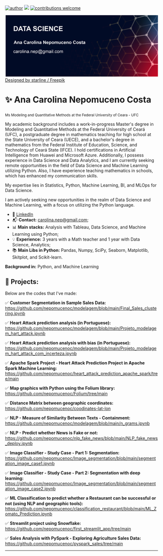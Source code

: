 [![author](https://img.shields.io/badge/author-anacarolina-red)](https://www.linkedin.com/in/anacarolinanepomuceno/?locale=en_US) [![](https://img.shields.io/badge/python-3.7+-blue.svg)](https://www.python.org/downloads/release/python-365/) [![contributions welcome](https://img.shields.io/badge/contributions-welcome-brightgreen.svg?style=flat)](https://github.com/nepomucenoc)


  <img src="carolbanner.png" width="600"/>
<a href="http://www.freepik.com">Designed by starline / Freepik</a>



# :sparkles: Ana Carolina Nepomuceno Costa
<sub>Ms Modeling and Quantitative Methods at the Federal University of Ceara - UFC</sub>

My academic background includes a work-in-progress Master's degree in Modeling and Quantitative Methods at the Federal University of Ceará (UFC), a postgraduate degree in mathematics teaching for high school at the State University of Ceara (UECE), and a bachelor's degree in mathematics from the Federal Institute of Education, Science, and Technology of Ceará State (IFCE). I hold certifications in Artificial Intelligence from Huawei and Microsoft Azure. Additionally, I possess experience in Data Science and Data Analytics, and I am currently seeking remote opportunities in the field of Data Science and Machine Learning utilizing Python. Also, I have experience teaching mathematics in schools, which has enhanced my communication skills.

My expertise lies in Statistics, Python, Machine Learning, BI, and MLOps for Data Science.

I am actively seeking new opportunities in the realm of Data Science and Machine Learning, with a focus on utilizing the Python language.

* :large_blue_diamond: [LinkedIn](https://www.linkedin.com/in/anacarolinanepomuceno/?locale=en_US)
* :mailbox_with_mail: **Contact:** carolina.nep@gmail.com;
* :bar_chart: **Main stacks:** Analysis with Tableau, Data Science, and Machine Learning using Python;
* :bulb: **Experience:** 3 years with a Math teacher and 1 year with Data Science, Analytics;
* :books: **Main Libs in Python:** Pandas, Numpy, SciPy, Seaborn, Matplotlib, Skitplot, and Scikit-learn.

**Background in:** Python, and Machine Learning

## :bell: Projects:
Below are the codes that I've made:

:white_check_mark: **Customer Segmentation in Sample Sales Data:** 
https://github.com/nepomucenoc/modelagem/blob/main/Final_Sales_clustering.ipynb

:white_check_mark: **Heart Attack prediction analysis (in Portuguese):** https://github.com/nepomucenoc/modelagem/blob/main/Projeto_modelagem_hart_attack.ipynb

:white_check_mark: **Heart Attack prediction analysis with bias (in Portuguese):** https://github.com/nepomucenoc/modelagem/blob/main/Projeto_modelagem_hart_attack_com_incerteza.ipynb

:white_check_mark: **Apache Spark Project - Heart Attack Prediction Project in Apache Spark Machine Learning:** 
https://github.com/nepomucenoc/heart_attack_prediction_apache_spark/tree/main

:white_check_mark: **Map graphics with Python using the Folium library:** 
https://github.com/nepomucenoc/Folium/tree/main

:white_check_mark: **Distance Matrix between geographic coordinates:** 
https://github.com/nepomucenoc/coodinates-lat-lon
 
:white_check_mark: **NLP - Measure of Similarity Between Texts - Containment:** 
https://github.com/nepomucenoc/modelagem/blob/main/n_grams.ipynb

:white_check_mark: **NLP - Predict whether News is Fake or not:** 
https://github.com/nepomucenoc/nlp_fake_news/blob/main/NLP_fake_news_deploy.ipynb

:white_check_mark: **Image Classifier - Study Case - Part 1: Segmentation:**
https://github.com/nepomucenoc/Image_segmentation/blob/main/segmentation_image_case1.ipynb

:white_check_mark: **Image Classifier - Study Case - Part 2: Segmentation with deep learning:**
https://github.com/nepomucenoc/Image_segmentation/blob/main/segmentation_image_case2.ipynb

:white_check_mark: **ML Classification to predict whether a Restaurant can be successful or not (using NLP and geographic tools):**
https://github.com/nepomucenoc/classification_restaurant/blob/main/ML_Zomato_Prediction.ipynb

:white_check_mark: **Streamlit project using Snowflake:**
https://github.com/nepomucenoc/first_streamlit_app/tree/main

:white_check_mark: **Sales Analysis with PySpark - Exploring Agriculture Sales Data:**
https://github.com/nepomucenoc/pyspark_sales/tree/main

---




